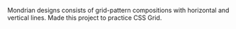 Mondrian designs consists of grid-pattern compositions with horizontal and vertical lines. Made this project to practice CSS Grid.
